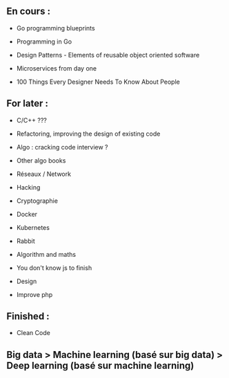 ## En cours :

- Go programming blueprints

- Programming in Go

- Design Patterns - Elements of reusable object oriented software

- Microservices from day one

- 100 Things Every Designer Needs To Know About People

## For later :

- C/C++ ???
  
- Refactoring, improving the design of existing code

- Algo : cracking code interview ?
- Other algo books

- Réseaux / Network
- Hacking
- Cryptographie

- Docker
- Kubernetes
- Rabbit

- Algorithm and maths
- You don't know js to finish
- Design
- Improve php

## Finished :

- Clean Code

## Big data > Machine learning (basé sur big data) > Deep learning (basé sur machine learning)
